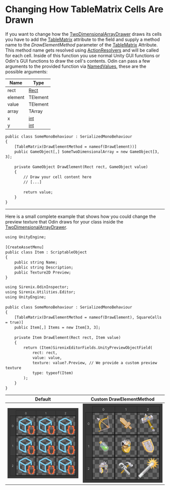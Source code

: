 # Changing How TableMatrix Cells Are Drawn

If you want to change how the [TwoDimensionalArrayDrawer] draws its cells you have 
to add the [TableMatrix] attribute to the field and supply a method name to
the *DrawElementMethod* parameter of the [TableMatrix] Attribute. This method name gets resolved using [ActionResolvers]
and will be called for each cell. Inside of this function you use normal Unity GUI
functions or Odin's GUI functions to draw the cell's contents. Odin can pass a few arguments to the provided function
via [NamedValues], these are the possible arguments:

| Name    | Type     |
| ------- | -------- |
| rect    | [Rect]   |
| element | TElement |
| value   | TElement |
| array   | TArray   |
| x       | [int]    |
| y       | [int]    |

```CSharp
public class SomeMonoBehaviour : SerializedMonoBehaviour
{   
    [TableMatrix(DrawElementMethod = nameof(DrawElement))]
    public GameObject[,] SomeTwoDimensionalArray = new GameObject[3, 3];

    private GameObject DrawElement(Rect rect, GameObject value)
    {
        // Draw your cell content here
        // [...]

        return value;
    }  
}
```

---

Here is a small complete example that shows how you could change the preview
texture that Odin draws for your class inside the [TwoDimensionalArrayDrawer].

```CSharp
using UnityEngine;

[CreateAssetMenu]
public class Item : ScriptableObject
{
    public string Name;
    public string Description;
    public Texture2D Preview;
}
```

```CSharp
using Sirenix.OdinInspector;
using Sirenix.Utilities.Editor;
using UnityEngine;

public class SomeMonoBehaviour : SerializedMonoBehaviour
{
    [TableMatrix(DrawElementMethod = nameof(DrawElement), SquareCells = true)]
    public Item[,] Items = new Item[3, 3];

    private Item DrawElement(Rect rect, Item value)
    {
        return (Item)SirenixEditorFields.UnityPreviewObjectField(
            rect: rect,
            value: value,
            texture: value?.Preview, // We provide a custom preview texture
            type: typeof(Item)
        );
    } 
}
```

| Default                              | Custom DrawElementMethod            |
| ------------------------------------ | ----------------------------------- |
| ![](assets/table-matrix-default.png) | ![](assets/table-matrix-custom.png) |









[TwoDimensionalArrayDrawer]: https://www.odininspector.com/documentation/sirenix.odininspector.editor.drawers.twodimensionalarraydrawer-2
[TableMatrix]: https://www.odininspector.com/documentation/sirenix.odininspector.tablematrixattribute
[ActionResolvers]: https://www.odininspector.com/tutorials/value-and-action-resolvers/using-action-resolvers
[NamedValues]: https://www.odininspector.com/tutorials/value-and-action-resolvers/named-values
[Rect]: https://docs.unity3d.com/ScriptReference/Rect.html
[int]: https://docs.microsoft.com/en-us/dotnet/api/system.int32?view=net-5.0